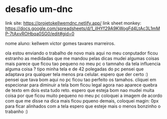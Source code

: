# desafio um-dnc

link site: https://projetokellwemdnc.netlify.app/
link sheet monkey: https://docs.google.com/spreadsheets/d/1_ilHYf29A9KWogFd4LtAc3L1mMP-7tAxvROHbqa0SG0/edit#gid=0

nome aluno: kellwem victor gomes tavares marreiros.

ola estou enviando o trabalho de novo mais aqui no meu conputador ficou estranho as medidadas que me mandou pelas dicas mudei algumas coisas mais parece que ficou tao pequeno no meu pc o tamnaho da tela influencia alguma coisa ? tipo minha tela e de 42 polegadas do pc pensei que adaptava pra qualquer tela menos pra celular. espero que der certo :) pensei que tava bom aqui no pc ficou tao perfeito os tamahos. cliquei em especionar para diminuir a tela bom ficou legal agora nao aparece quebra de texto em dois esta tudo reto. espero que esteja bom nao mudei muita coisa por que ficou muito pequeno no meu pc coloquei a imagem de acordo com que me disse na dica mais ficou pqueno demais, coloquei magin: 0px para ficar alinhados com a tela espero que esteje mais o menos bonzinho o trabanho :)


